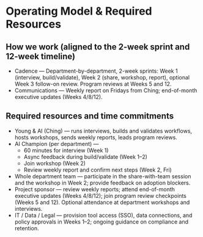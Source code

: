 # Operating Model & Required Resources

## How we work (aligned to the 2-week sprint and 12-week timeline)

- Cadence — Department-by-department, 2-week sprints: Week 1 (interview, build/validate), Week 2 (share, workshop, report), optional Week 3 follow-on review. Program reviews at Weeks 5 and 12.
- Communications — Weekly report on Fridays from Ching; end-of-month executive updates (Weeks 4/8/12).

## Required resources and time commitments

- Young & AI (Ching) — runs interviews, builds and validates workflows, hosts workshops, sends weekly reports, leads program reviews.
- AI Champion (per department) —
  - 60 minutes for interview (Week 1)
  - Async feedback during build/validate (Week 1–2)
  - Join workshop (Week 2)
  - Review weekly report and confirm next steps (Week 2, Fri)
- Whole department team — participate in the share-with-team session and the workshop in Week 2; provide feedback on adoption blockers.
- Project sponsor — review weekly reports; attend end-of-month executive updates (Weeks 4/8/12); join program review checkpoints (Weeks 5 and 12). Optional attendance at department workshops and interviews.
- IT / Data / Legal — provision tool access (SSO), data connections, and policy approvals in Weeks 1–2; ongoing guidance on compliance and retention.

